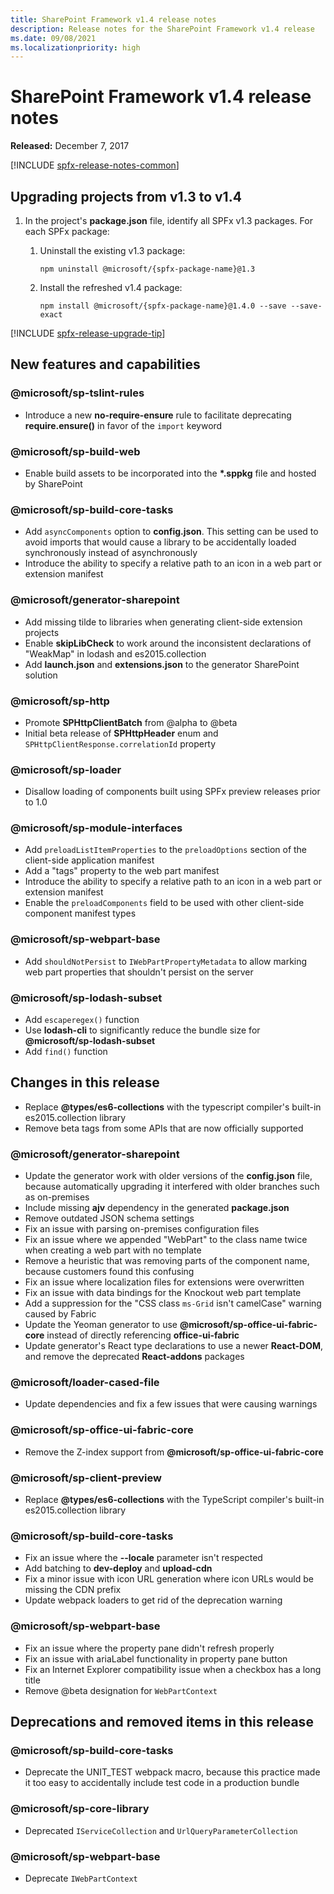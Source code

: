 ```yaml
---
title: SharePoint Framework v1.4 release notes
description: Release notes for the SharePoint Framework v1.4 release
ms.date: 09/08/2021
ms.localizationpriority: high
---
```

# SharePoint Framework v1.4 release notes

**Released:** December 7, 2017

[!INCLUDE [spfx-release-notes-common](../../includes/snippets/spfx-release-notes-common.md)]

## Upgrading projects from v1.3 to v1.4

1. In the project's **package.json** file, identify all SPFx v1.3 packages. For each SPFx package:
    1. Uninstall the existing v1.3 package:

        ```console
        npm uninstall @microsoft/{spfx-package-name}@1.3
        ```

    1. Install the refreshed v1.4 package:

        ```console
        npm install @microsoft/{spfx-package-name}@1.4.0 --save --save-exact
        ```

[!INCLUDE [spfx-release-upgrade-tip](../../includes/snippets/spfx-release-upgrade-tip.md)]

## New features and capabilities

### @microsoft/sp-tslint-rules

- Introduce a new **no-require-ensure** rule to facilitate deprecating **require.ensure()** in favor of the `import` keyword

### @microsoft/sp-build-web

- Enable build assets to be incorporated into the **\*.sppkg** file and hosted by SharePoint

### @microsoft/sp-build-core-tasks

- Add `asyncComponents` option to **config.json**. This setting can be used to avoid imports that would cause a library to be accidentally loaded synchronously instead of asynchronously
- Introduce the ability to specify a relative path to an icon in a web part or extension manifest

### @microsoft/generator-sharepoint

- Add missing tilde to libraries when generating client-side extension projects
- Enable **skipLibCheck** to work around the inconsistent declarations of "WeakMap" in lodash and es2015.collection
- Add **launch.json** and **extensions.json** to the generator SharePoint solution

### @microsoft/sp-http

- Promote **SPHttpClientBatch** from @alpha to @beta
- Initial beta release of **SPHttpHeader** enum and `SPHttpClientResponse.correlationId` property

### @microsoft/sp-loader

- Disallow loading of components built using SPFx preview releases prior to 1.0

### @microsoft/sp-module-interfaces

- Add `preloadListItemProperties` to the `preloadOptions` section of the client-side application manifest
- Add a "tags" property to the web part manifest
- Introduce the ability to specify a relative path to an icon in a web part or extension manifest
- Enable the `preloadComponents` field to be used with other client-side component manifest types

### @microsoft/sp-webpart-base

- Add `shouldNotPersist` to `IWebPartPropertyMetadata` to allow marking web part properties that shouldn't persist on the server

### @microsoft/sp-lodash-subset

- Add `escaperegex()` function
- Use **lodash-cli** to significantly reduce the bundle size for **\@microsoft/sp-lodash-subset**
- Add `find()` function

## Changes in this release

- Replace **\@types/es6-collections** with the typescript compiler's built-in es2015.collection library
- Remove beta tags from some APIs that are now officially supported

### @microsoft/generator-sharepoint

- Update the generator work with older versions of the **config.json** file, because automatically upgrading it interfered with older branches such as on-premises
- Include missing **ajv** dependency in the generated **package.json**
- Remove outdated JSON schema settings
- Fix an issue with parsing on-premises configuration files
- Fix an issue where we appended "WebPart" to the class name twice when creating a web part with no template
- Remove a heuristic that was removing parts of the component name, because customers found this confusing
- Fix an issue where localization files for extensions were overwritten
- Fix an issue with data bindings for the Knockout web part template
- Add a suppression for the "CSS class `ms-Grid` isn't camelCase" warning caused by Fabric
- Update the Yeoman generator to use **\@microsoft/sp-office-ui-fabric-core** instead of directly referencing **office-ui-fabric**
- Update generator's React type declarations to use a newer **React-DOM**, and remove the deprecated **React-addons** packages

### @microsoft/loader-cased-file

- Update dependencies and fix a few issues that were causing warnings

### @microsoft/sp-office-ui-fabric-core

- Remove the Z-index support from **\@microsoft/sp-office-ui-fabric-core**

### @microsoft/sp-client-preview

- Replace **\@types/es6-collections** with the TypeScript compiler's built-in es2015.collection library

### @microsoft/sp-build-core-tasks

- Fix an issue where the **--locale** parameter isn't respected
- Add batching to **dev-deploy** and **upload-cdn**
- Fix a minor issue with icon URL generation where icon URLs would be missing the CDN prefix
- Update webpack loaders to get rid of the deprecation warning

### @microsoft/sp-webpart-base

- Fix an issue where the property pane didn't refresh properly
- Fix an issue with ariaLabel functionality in property pane button
- Fix an Internet Explorer compatibility issue when a checkbox has a long title
- Remove @beta designation for `WebPartContext`

## Deprecations and removed items in this release

### @microsoft/sp-build-core-tasks

- Deprecate the UNIT_TEST webpack macro, because this practice made it too easy to accidentally include test code in a production bundle

### @microsoft/sp-core-library

- Deprecated `IServiceCollection` and `UrlQueryParameterCollection`

### @microsoft/sp-webpart-base

- Deprecate `IWebPartContext`
